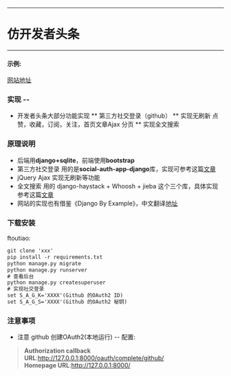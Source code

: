 ﻿
---
# 仿开发者头条
-------------



#### 示例:  
[网站地址](http://ftoutiao.herokuapp.com/)

### 实现 --
* 开发者头条大部分功能实现
** 第三方社交登录（github）
** 实现无刷新 点赞，收藏，订阅，关注，首页文章Ajax 分页
** 实现全文搜索

### 原理说明
- 后端用**django+sqlite**，前端使用**bootstrap**
- 第三方社交登录 用的是**social-auth-app-django**库，实现可参考这篇[文章](https://simpleisbetterthancomplex.com/tutorial/2016/10/24/how-to-add-social-login-to-django.html?hmsr=toutiao.io&utm_medium=toutiao.io&utm_source=toutiao.io)
- jQuery Ajax 实现无刷新等功能
- 全文搜索 用的 django-haystack + Whoosh + jieba 这个三个库，具体实现 参考这篇[文章](http://www.jianshu.com/p/5073e25de698?hmsr=toutiao.io&utm_medium=toutiao.io&utm_source=toutiao.io)
- 网站的实现也有借鉴《Django By Example》，中文翻译[地址](http://www.jianshu.com/p/05810d38f93a)

### 下载安装
ftoutiao:  
``` xml
git clone 'xxx'
pip install -r requirements.txt
python manage.py migrate
python manage.py runserver
# 查看后台
python manage.py createsuperuser
# 实现社交登录
set S_A_G_K='XXXX'(Github 的OAuth2 ID)
set S_A_G_S='XXXX'(Github 的OAuth2 秘钥)

```

### 注意事项
- 注意 github 创建OAuth2(本地运行)
-- 配置:
> **Authorization callback URL**:http://127.0.0.1:8000/oauth/complete/github/     
> **Homepage URL**:http://127.0.0.1:8000/    


